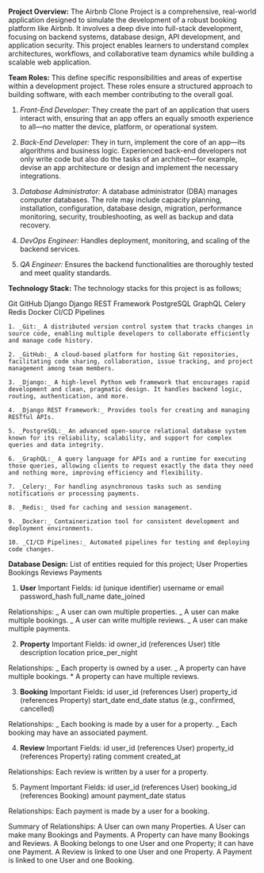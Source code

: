 **Project Overview:**
The Airbnb Clone Project is a comprehensive, real-world application designed to simulate the development of a robust booking platform like Airbnb. It involves a deep dive into full-stack development, focusing on backend systems, database design, API development, and application security. This project enables learners to understand complex architectures, workflows, and collaborative team dynamics while building a scalable web application.

**Team Roles:**
This define specific responsibilities and areas of expertise within a development project. These roles ensure a structured approach to building software, with each member contributing to the overall goal.

1. _Front-End Developer:_ They create the part of an application that users interact with, ensuring that an app offers an equally smooth experience to all—no matter the device, platform, or operational system.

2. _Back-End Developer:_ They in turn, implement the core of an app—its algorithms and business logic. Experienced back-end developers not only write code but also do the tasks of an architect—for example, devise an app architecture or design and implement the necessary integrations.

3. _Database Administrator:_ A database administrator (DBA) manages computer databases. The role may include capacity planning, installation, configuration, database design, migration, performance monitoring, security, troubleshooting, as well as backup and data recovery.

4. _DevOps Engineer:_ Handles deployment, monitoring, and scaling of the backend services.

5. _QA Engineer:_ Ensures the backend functionalities are thoroughly tested and meet quality standards.

**Technology Stack:**
The technology stacks for this project is as follows;

Git
GitHub
Django
Django REST Framework
PostgreSQL
GraphQL
Celery
Redis
Docker
CI/CD Pipelines

    1. _Git:_ A distributed version control system that tracks changes in source code, enabling multiple developers to collaborate efficiently and manage code history.

    2. _GitHub:_ A cloud-based platform for hosting Git repositories, facilitating code sharing, collaboration, issue tracking, and project management among team members.

    3. _Django:_ A high-level Python web framework that encourages rapid development and clean, pragmatic design. It handles backend logic, routing, authentication, and more.

    4. _Django REST Framework:_ Provides tools for creating and managing RESTful APIs.

    5. _PostgreSQL:_ An advanced open-source relational database system known for its reliability, scalability, and support for complex queries and data integrity.

    6. _GraphQL:_ A query language for APIs and a runtime for executing those queries, allowing clients to request exactly the data they need and nothing more, improving efficiency and flexibility.

    7. _Celery:_ For handling asynchronous tasks such as sending notifications or processing payments.

    8. _Redis:_ Used for caching and session management.

    9. _Docker:_ Containerization tool for consistent development and deployment environments.

    10. _CI/CD Pipelines:_ Automated pipelines for testing and deploying code changes.

**Database Design:**
List of entities requied for this project;
User
Properties
Bookings
Reviews
Payments

1. **User**
   Important Fields:
   id (unique identifier)
   username or email
   password_hash
   full_name
   date_joined

Relationships:
_ A user can own multiple properties.
_ A user can make multiple bookings.
_ A user can write multiple reviews.
_ A user can make multiple payments.

2. **Property**
   Important Fields:
   id
   owner_id (references User)
   title
   description
   location
   price_per_night

Relationships:
_ Each property is owned by a user.
_ A property can have multiple bookings. \* A property can have multiple reviews.

3. **Booking**
   Important Fields:
   id
   user_id (references User)
   property_id (references Property)
   start_date
   end_date
   status (e.g., confirmed, cancelled)

Relationships:
_ Each booking is made by a user for a property.
_ Each booking may have an associated payment.

4. **Review**
   Important Fields:
   id
   user_id (references User)
   property_id (references Property)
   rating
   comment
   created_at

Relationships:
Each review is written by a user for a property.

5. Payment
   Important Fields:
   id
   user_id (references User)
   booking_id (references Booking)
   amount
   payment_date
   status

Relationships:
Each payment is made by a user for a booking.

Summary of Relationships:
A User can own many Properties.
A User can make many Bookings and Payments.
A Property can have many Bookings and Reviews.
A Booking belongs to one User and one Property; it can have one Payment.
A Review is linked to one User and one Property.
A Payment is linked to one User and one Booking.
